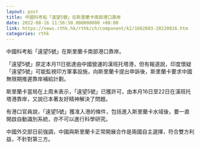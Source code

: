 ```yaml
---
layout: post
title: 中國科考船「遠望5號」在斯里蘭卡南部港口靠岸
date: 2022-08-16 11:56:50.000000000 +08:00
link: https://news.rthk.hk/rthk/ch/component/k2/1662603-20220816.htm
categories: rthk
---
```


中國科考船「遠望5號」在斯里蘭卡南部港口靠岸。

「遠望5號」原定本月11日抵達由中國營運的漢班托塔港，但有報道說，印度懷疑「遠望5號」可能監視印方軍事設施，向斯里蘭卡提出申訴後，斯里蘭卡要求中國無限期推遲靠岸補給計劃。

斯里蘭卡當局在上周末表示，「遠望5號」已獲許可，由本月16日至22日在漢班托塔港靠岸，又說已本著友好精神解決了問題。

有港口官員說，「遠望5號」獲准入港的條件，包括進入斯里蘭卡水域後，要一直開啟自動識別系統，亦不可以進行科學研究。

中國外交部日前強調，中國與斯里蘭卡正常開展合作是兩國自主選擇，符合雙方利益，不針對第三方。
